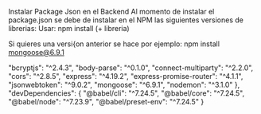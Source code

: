 Instalar Package Json en el Backend
Al momento de instalar el package.json se debe de instalar en el NPM las siguientes versiones de librerias:
Usar: npm install (+ libreria)

Si quieres una versi{on anterior se hace por ejemplo:
npm install mongoose@6.9.1

 "bcryptjs": "^2.4.3",
    "body-parse": "^0.1.0",
    "connect-multiparty": "^2.2.0",
    "cors": "^2.8.5",
    "express": "^4.19.2",
    "express-promise-router": "^4.1.1",
    "jsonwebtoken": "^9.0.2",
    "mongoose": "^6.9.1",
    "nodemon": "^3.1.0"
  },
  "devDependencies": {
    "@babel/cli": "^7.24.5",
    "@babel/core": "^7.24.5",
    "@babel/node": "^7.23.9",
    "@babel/preset-env": "^7.24.5"
  }
